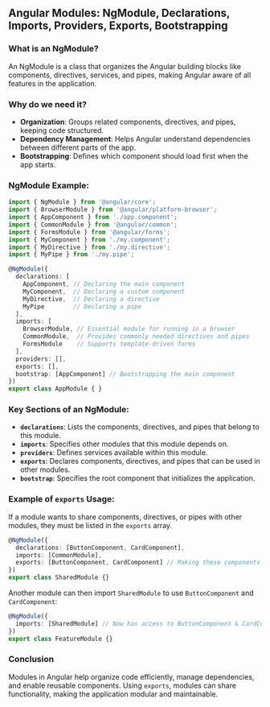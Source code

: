 ## **Angular Modules: NgModule, Declarations, Imports, Providers, Exports, Bootstrapping**

### **What is an NgModule?**
An NgModule is a class that organizes the Angular building blocks like components, directives, services, and pipes, making Angular aware of all features in the application.

### **Why do we need it?**
- **Organization**: Groups related components, directives, and pipes, keeping code structured.
- **Dependency Management**: Helps Angular understand dependencies between different parts of the app.
- **Bootstrapping**: Defines which component should load first when the app starts.

### **NgModule Example:**
```typescript
import { NgModule } from '@angular/core';
import { BrowserModule } from '@angular/platform-browser';
import { AppComponent } from './app.component';
import { CommonModule } from '@angular/common';
import { FormsModule } from '@angular/forms';
import { MyComponent } from './my.component';
import { MyDirective } from './my.directive';
import { MyPipe } from './my.pipe';

@NgModule({
  declarations: [
    AppComponent, // Declaring the main component
    MyComponent,  // Declaring a custom component
    MyDirective,  // Declaring a directive
    MyPipe        // Declaring a pipe
  ],
  imports: [
    BrowserModule, // Essential module for running in a browser
    CommonModule,  // Provides commonly needed directives and pipes
    FormsModule    // Supports template-driven forms
  ],
  providers: [],
  exports: [],
  bootstrap: [AppComponent] // Bootstrapping the main component
})
export class AppModule { }
```

### **Key Sections of an NgModule:**
- **`declarations`**: Lists the components, directives, and pipes that belong to this module.
- **`imports`**: Specifies other modules that this module depends on.
- **`providers`**: Defines services available within this module.
- **`exports`**: Declares components, directives, and pipes that can be used in other modules.
- **`bootstrap`**: Specifies the root component that initializes the application.

### **Example of `exports` Usage:**
If a module wants to share components, directives, or pipes with other modules, they must be listed in the `exports` array.

```typescript
@NgModule({
  declarations: [ButtonComponent, CardComponent],
  imports: [CommonModule],
  exports: [ButtonComponent, CardComponent] // Making these components available to other modules
})
export class SharedModule {}
```

Another module can then import `SharedModule` to use `ButtonComponent` and `CardComponent`:

```typescript
@NgModule({
  imports: [SharedModule] // Now has access to ButtonComponent & CardComponent
})
export class FeatureModule {}
```

### **Conclusion**
Modules in Angular help organize code efficiently, manage dependencies, and enable reusable components. Using `exports`, modules can share functionality, making the application modular and maintainable.

